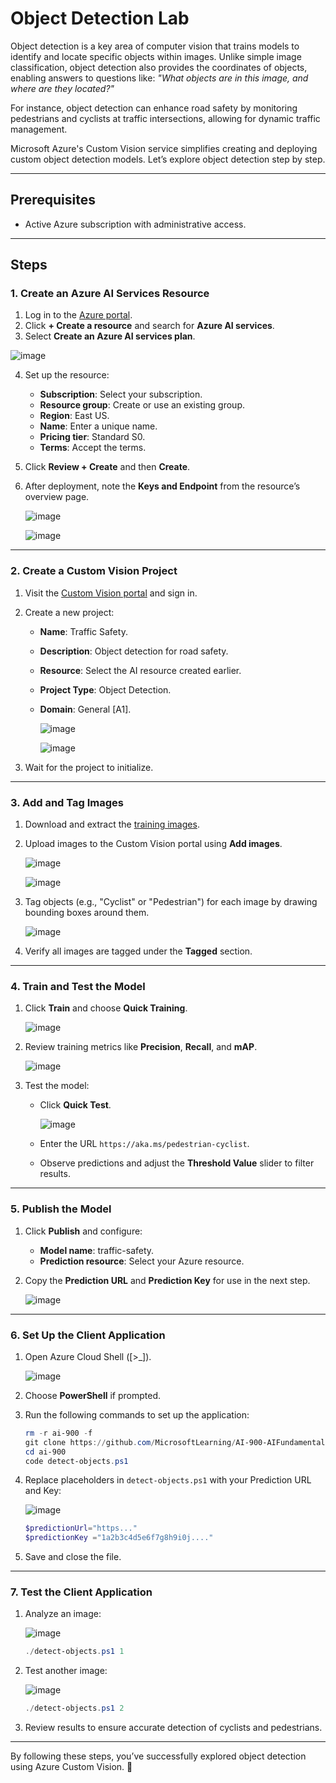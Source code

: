 # Object Detection Lab

Object detection is a key area of computer vision that trains models to identify and locate specific objects within images. Unlike simple image classification, object detection also provides the coordinates of objects, enabling answers to questions like: *"What objects are in this image, and where are they located?"*

For instance, object detection can enhance road safety by monitoring pedestrians and cyclists at traffic intersections, allowing for dynamic traffic management.

Microsoft Azure's Custom Vision service simplifies creating and deploying custom object detection models. Let’s explore object detection step by step.

---

## Prerequisites
- Active Azure subscription with administrative access.

---

## Steps

### 1. Create an Azure AI Services Resource
1. Log in to the [Azure portal](https://portal.azure.com).
2. Click **+ Create a resource** and search for **Azure AI services**.
3. Select **Create an Azure AI services plan**.

![image](https://github.com/user-attachments/assets/2bffe27b-4683-46af-8b9d-93a7bab8dbfb)
 
4. Set up the resource:
   - **Subscription**: Select your subscription.
   - **Resource group**: Create or use an existing group.
   - **Region**: East US.
   - **Name**: Enter a unique name.
   - **Pricing tier**: Standard S0.
   - **Terms**: Accept the terms.
5. Click **Review + Create** and then **Create**.
6. After deployment, note the **Keys and Endpoint** from the resource’s overview page.

   ![image](https://github.com/user-attachments/assets/1f2f3dbd-2607-4a86-945c-adc3e9d4f6d4)


   ![image](https://github.com/user-attachments/assets/4b296967-f10b-4030-9133-95cc5b7846b3)



---

### 2. Create a Custom Vision Project
1. Visit the [Custom Vision portal](https://customvision.ai) and sign in.
2. Create a new project:
   - **Name**: Traffic Safety.
   - **Description**: Object detection for road safety.
   - **Resource**: Select the AI resource created earlier.
   - **Project Type**: Object Detection.
   - **Domain**: General [A1].
     
     ![image](https://github.com/user-attachments/assets/ab203d1b-6359-44d6-adc0-0ba0f37694db)

     ![image](https://github.com/user-attachments/assets/98c8452d-2f75-4ad9-b6ce-56069c66d598)


3. Wait for the project to initialize.

---

### 3. Add and Tag Images
1. Download and extract the [training images](https://aka.ms/traffic-images).
2. Upload images to the Custom Vision portal using **Add images**.
   
   ![image](https://github.com/user-attachments/assets/c9ec7517-4312-4cd7-98eb-57bd18e15100)

   ![image](https://github.com/user-attachments/assets/c2e85fea-d9f9-4126-b43c-74e626f25c17)


3. Tag objects (e.g., "Cyclist" or "Pedestrian") for each image by drawing bounding boxes around them.
   
   ![image](https://github.com/user-attachments/assets/d9d38fe4-17b7-488e-aab5-6a0e99ee586c)

   
4. Verify all images are tagged under the **Tagged** section.

---

### 4. Train and Test the Model
1. Click **Train** and choose **Quick Training**.
   
   ![image](https://github.com/user-attachments/assets/fef4cb19-a770-49c7-87c6-f31e8ab987e5)

2. Review training metrics like **Precision**, **Recall**, and **mAP**.

   ![image](https://github.com/user-attachments/assets/93f475a8-b1de-48b5-86dc-4019a194358c)

3. Test the model:
   - Click **Quick Test**.
     
     ![image](https://github.com/user-attachments/assets/e5082e82-bda0-4a7e-9cfe-ff7d52c184ca)

   - Enter the URL `https://aka.ms/pedestrian-cyclist`.
   - Observe predictions and adjust the **Threshold Value** slider to filter results.

---

### 5. Publish the Model
1. Click **Publish** and configure:
   - **Model name**: traffic-safety.
   - **Prediction resource**: Select your Azure resource.
2. Copy the **Prediction URL** and **Prediction Key** for use in the next step.
   
   ![image](https://github.com/user-attachments/assets/74adaa7c-167e-4b3e-a8b4-a6b5087daa82)


---

### 6. Set Up the Client Application
1. Open Azure Cloud Shell ([>_]).
   
   ![image](https://github.com/user-attachments/assets/29bc9667-3104-42cd-afc0-981740f8f08b)

2. Choose **PowerShell** if prompted.
3. Run the following commands to set up the application:
   ```powershell
   rm -r ai-900 -f
   git clone https://github.com/MicrosoftLearning/AI-900-AIFundamentals ai-900
   cd ai-900
   code detect-objects.ps1
   ```
4. Replace placeholders in `detect-objects.ps1` with your Prediction URL and Key:
   
   ![image](https://github.com/user-attachments/assets/c12a46da-5bc6-4b9f-93bc-07e667022682)

   ```powershell
   $predictionUrl="https..."
   $predictionKey ="1a2b3c4d5e6f7g8h9i0j...."
   ```
5. Save and close the file.

---

### 7. Test the Client Application
1. Analyze an image:
   
   ![image](https://github.com/user-attachments/assets/231052bf-de57-4cba-9207-ce772b97bfdf)

   ```powershell
   ./detect-objects.ps1 1
   ```
2. Test another image:
   
   ![image](https://github.com/user-attachments/assets/5893ca67-bf43-4f20-8b32-89f1e73d5fe8)

   ```powershell
   ./detect-objects.ps1 2
   ```
3. Review results to ensure accurate detection of cyclists and pedestrians.

---

By following these steps, you’ve successfully explored object detection using Azure Custom Vision. 🎉
